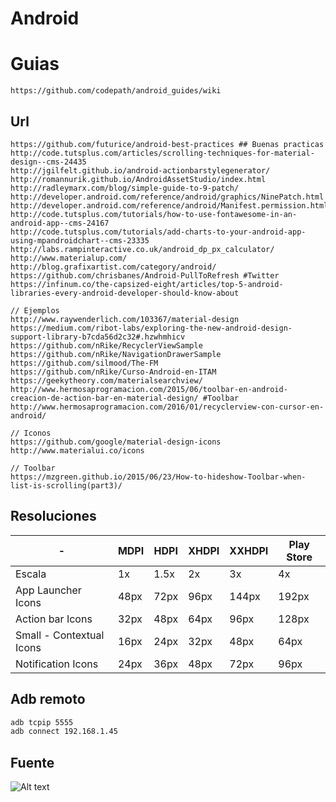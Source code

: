 # Android

# Guias
```
https://github.com/codepath/android_guides/wiki
```

## Url
```
https://github.com/futurice/android-best-practices ## Buenas practicas
http://code.tutsplus.com/articles/scrolling-techniques-for-material-design--cms-24435
http://jgilfelt.github.io/android-actionbarstylegenerator/
http://romannurik.github.io/AndroidAssetStudio/index.html
http://radleymarx.com/blog/simple-guide-to-9-patch/
http://developer.android.com/reference/android/graphics/NinePatch.html
http://developer.android.com/reference/android/Manifest.permission.html
http://code.tutsplus.com/tutorials/how-to-use-fontawesome-in-an-android-app--cms-24167
http://code.tutsplus.com/tutorials/add-charts-to-your-android-app-using-mpandroidchart--cms-23335
http://labs.rampinteractive.co.uk/android_dp_px_calculator/
http://www.materialup.com/
http://blog.grafixartist.com/category/android/
https://github.com/chrisbanes/Android-PullToRefresh #Twitter
https://infinum.co/the-capsized-eight/articles/top-5-android-libraries-every-android-developer-should-know-about

// Ejemplos
http://www.raywenderlich.com/103367/material-design
https://medium.com/ribot-labs/exploring-the-new-android-design-support-library-b7cda56d2c32#.hzwhmhicv
https://github.com/nRike/RecyclerViewSample
https://github.com/nRike/NavigationDrawerSample
https://github.com/silmood/The-FM
https://github.com/nRike/Curso-Android-en-ITAM
https://geekytheory.com/materialsearchview/
http://www.hermosaprogramacion.com/2015/06/toolbar-en-android-creacion-de-action-bar-en-material-design/ #Toolbar
http://www.hermosaprogramacion.com/2016/01/recyclerview-con-cursor-en-android/

// Iconos
https://github.com/google/material-design-icons
http://www.materialui.co/icons

// Toolbar 
https://mzgreen.github.io/2015/06/23/How-to-hideshow-Toolbar-when-list-is-scrolling(part3)/
```

## Resoluciones

| -      |  MDPI  | HDPI  | XHDPI | XXHDPI | Play Store |
|--------|--------|-------|--------|-------|------------|
| Escala | 1x | 1.5x | 2x | 3x | 4x |  |
| App Launcher Icons | 48px | 72px | 96px | 144px | 192px | 512px |
| Action bar Icons | 32px | 48px | 64px | 96px | 128px | - |
| Small - Contextual Icons | 16px | 24px | 32px | 48px | 64px | - |
| Notification Icons | 24px | 36px | 48px | 72px | 96px | - |

## Adb remoto
```bash
adb tcpip 5555
adb connect 192.168.1.45
```

## Fuente
![Alt text](http://material-design.storage.googleapis.com/publish/material_v_4/material_ext_publish/0Bzhp5Z4wHba3alhXZ2pPWGk3Zjg/style_typography_styles_scale.png)
